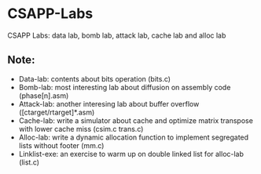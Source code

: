 # CSAPP-Labs
CSAPP Labs: data lab, bomb lab, attack lab, cache lab and alloc lab

## Note:
* Data-lab: contents about bits operation (bits.c)
* Bomb-lab: most interesting lab about diffusion on assembly code (phase\[n\].asm)
* Attack-lab: another interesing lab about buffer overflow (\[ctarget/rtarget\]\*.asm)
* Cache-lab: write a simulator about cache and optimize matrix transpose with lower cache miss (csim.c trans.c)
* Alloc-lab: write a dynamic allocation function to implement segregated lists without footer (mm.c)
* Linklist-exe: an exercise to warm up on double linked list for alloc-lab (list.c)
